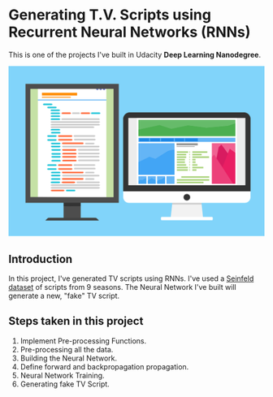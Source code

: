 # Generating T.V. Scripts using Recurrent Neural Networks (RNNs)

This is one of the projects I've built in Udacity **Deep Learning Nanodegree**.

![](tv-script.png)

## Introduction
In this project, I've generated TV scripts using RNNs. I've used a [Seinfeld dataset](https://www.kaggle.com/thec03u5/seinfeld-chronicles#scripts.csv) of scripts from 9 seasons. The Neural Network I've built will generate a new, "fake" TV script.

## Steps taken in this project

1. Implement Pre-processing Functions.
2. Pre-processing all the data.
3. Building the Neural Network.
4. Define forward and backpropagation propagation.
5. Neural Network Training.
6. Generating fake TV Script.
